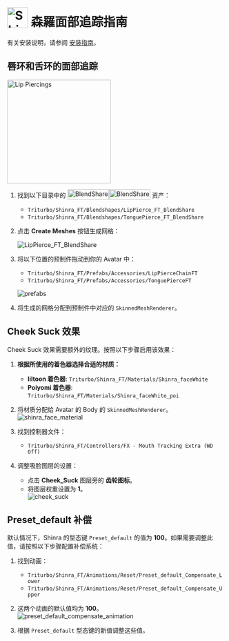 # <img src="/face-tracking-addon/shinra/shinra_head_icon.png" alt="Shinra" style="width: 48px; height: 48px; vertical-align: -4px; display: inline;"/> 森羅面部追踪指南

有关安装说明，请参阅 [安装指南](./installation-guide)。

## 唇环和舌环的面部追踪

<img src="/face-tracking-addon/shinra/shinra_pierce.png" alt="Lip Piercings" style="width: 240px;"/>

1. 找到以下目录中的 [<img class="dark-only" src="/blendshare.png" alt="BlendShare" style="width: 96px; height: 24px; vertical-align: -5px; display: inline;"/><img class="light-only" src="/blendshare_light_mode.png" alt="BlendShare" style="width: 96px; height: 24px; vertical-align: -5px; display: inline;"/>](../blendshare) 资产：  
   - `Triturbo/Shinra_FT/Blendshapes/LipPierce_FT_BlendShare`  
   - `Triturbo/Shinra_FT/Blendshapes/TonguePierce_FT_BlendShare`  

2. 点击 **Create Meshes** 按钮生成网格：

   ![LipPierce_FT_BlendShare](/face-tracking-addon/shinra/lip_pierce_blendshare.png)

3. 将以下位置的预制件拖动到你的 Avatar 中：  
   - `Triturbo/Shinra_FT/Prefabs/Accessories/LipPierceChainFT`  
   - `Triturbo/Shinra_FT/Prefabs/Accessories/TonguePierceFT`  

   ![prefabs](/face-tracking-addon/shinra/prefabs.png)

4. 将生成的网格分配到预制件中对应的 `SkinnedMeshRenderer`。

## Cheek Suck 效果

Cheek Suck 效果需要额外的纹理。按照以下步骤启用该效果：

1. **根据所使用的着色器选择合适的材质：**  
   - **liltoon 着色器**: `Triturbo/Shinra_FT/Materials/Shinra_faceWhite`  
   - **Poiyomi 着色器**: `Triturbo/Shinra_FT/Materials/Shinra_faceWhite_poi`  

2. 将材质分配给 Avatar 的 Body 的 `SkinnedMeshRenderer`。  
![shinra_face_material](/face-tracking-addon/shinra/shinra_face_material.png)

1. 找到控制器文件：
   - `Triturbo/Shinra_FT/Controllers/FX - Mouth Tracking Extra (WD Off)`  

2. 调整吸脸图层的设置：
   - 点击 **Cheek_Suck** 图层旁的 **齿轮图标**。  
   - 将图层权重设置为 **1**。  
![cheek_suck](/face-tracking-addon/shinra/cheek_suck.png)

## Preset_default 补偿

默认情况下，Shinra 的型态键 `Preset_default` 的值为 **100**。如果需要调整此值，请按照以下步骤配置补偿系统：

1. 找到动画：  
   - `Triturbo/Shinra_FT/Animations/Reset/Preset_default_Compensate_Lower`  
   - `Triturbo/Shinra_FT/Animations/Reset/Preset_default_Compensate_Upper`  

2. 这两个动画的默认值均为 **100**。  
![preset_default_compensate_animation](/face-tracking-addon/shinra/preset_default_compensate_animation.png)

1. 根据 `Preset_default` 型态键的新值调整这些值。
